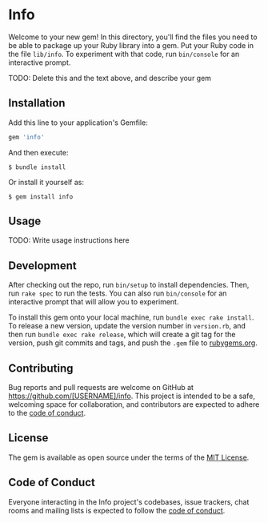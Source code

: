 # Info

Welcome to your new gem! In this directory, you'll find the files you need to be able to package up your Ruby library into a gem. Put your Ruby code in the file `lib/info`. To experiment with that code, run `bin/console` for an interactive prompt.

TODO: Delete this and the text above, and describe your gem

## Installation

Add this line to your application's Gemfile:

```ruby
gem 'info'
```

And then execute:

    $ bundle install

Or install it yourself as:

    $ gem install info

## Usage

TODO: Write usage instructions here

## Development

After checking out the repo, run `bin/setup` to install dependencies. Then, run `rake spec` to run the tests. You can also run `bin/console` for an interactive prompt that will allow you to experiment.

To install this gem onto your local machine, run `bundle exec rake install`. To release a new version, update the version number in `version.rb`, and then run `bundle exec rake release`, which will create a git tag for the version, push git commits and tags, and push the `.gem` file to [rubygems.org](https://rubygems.org).

## Contributing

Bug reports and pull requests are welcome on GitHub at https://github.com/[USERNAME]/info. This project is intended to be a safe, welcoming space for collaboration, and contributors are expected to adhere to the [code of conduct](https://github.com/[USERNAME]/info/blob/master/CODE_OF_CONDUCT.md).


## License

The gem is available as open source under the terms of the [MIT License](https://opensource.org/licenses/MIT).

## Code of Conduct

Everyone interacting in the Info project's codebases, issue trackers, chat rooms and mailing lists is expected to follow the [code of conduct](https://github.com/[USERNAME]/info/blob/master/CODE_OF_CONDUCT.md).
